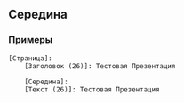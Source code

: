 ## Середина

### Примеры

```ppl
[Страница]:
    [Заголовок (26)]: Тестовая Презентация

    [Середина]:
    [Текст (26)]: Тестовая Презентация
```